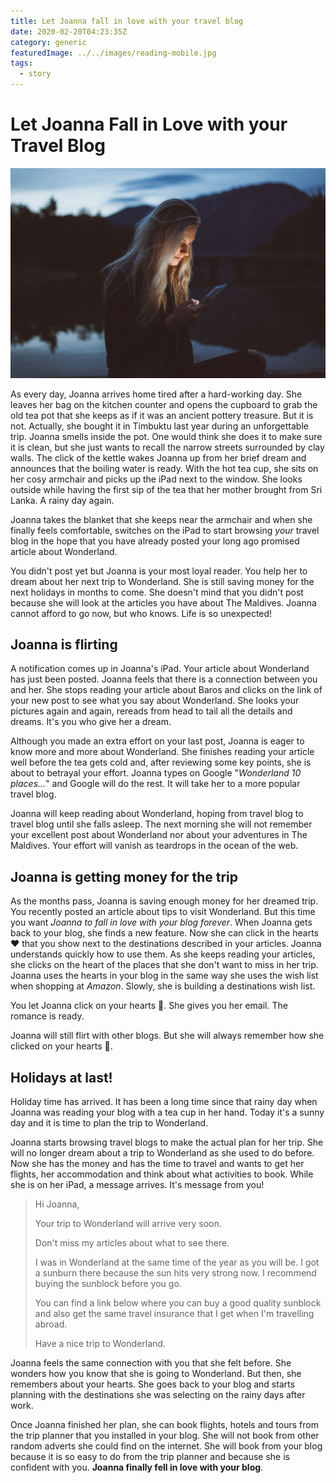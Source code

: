 ```yaml
---
title: Let Joanna fall in love with your travel blog
date: 2020-02-20T04:23:35Z
category: generic
featuredImage: ../../images/reading-mobile.jpg
tags:
  - story
---
```


# Let Joanna Fall in Love with your Travel Blog

![Wishlist](../../images/reading-mobile.jpg)

As every day, Joanna arrives home tired after a hard-working day. She leaves her bag on the kitchen counter and opens the cupboard to grab the old tea pot that she keeps as if it was an ancient pottery treasure. But it is not. Actually, she bought it in Timbuktu last year during an unforgettable trip. Joanna smells inside the pot. One would think she does it to make sure it is clean, but she just wants to recall the narrow streets surrounded by clay walls. The click of the kettle wakes Joanna up from her brief dream and announces that the boiling water is ready. With the hot tea cup, she sits on her cosy armchair and picks up the iPad next to the window. She looks outside while having the first sip of the tea that her mother brought from Sri Lanka. A rainy day again.

Joanna takes the blanket that she keeps near the armchair and when she finally feels comfortable, switches on the iPad to start browsing _your_ travel blog in the hope that you have already posted your long ago promised article about Wonderland.

You didn't post yet but Joanna is your most loyal reader. You help her to dream about her next trip to Wonderland. She is still saving money for the next holidays in months to come. She doesn't mind that you didn't post because she will look at the articles you have about The Maldives. Joanna cannot afford to go now, but who knows. Life is so unexpected!

## Joanna is flirting

A notification comes up in Joanna's iPad. Your article about Wonderland has just been posted. Joanna feels that there is a connection between you and her. She stops reading your article about Baros and clicks on the link of your new post to see what you say about Wonderland. She looks your pictures again and again, rereads from head to tail all the details and dreams. It's you who give her a dream.

Although you made an extra effort on your last post, Joanna is eager to know more and more about Wonderland. She finishes reading your article well before the tea gets cold and, after reviewing some key points, she is about to betrayal your effort. Joanna types on Google "_Wonderland 10 places..._" and Google will do the rest. It will take her to a more popular travel blog.

Joanna will keep reading about Wonderland, hoping from travel blog to travel blog until she falls asleep. The next morning she will not remember your excellent post about Wonderland nor about your adventures in The Maldives. Your effort will vanish as teardrops in the ocean of the web.

## Joanna is getting money for the trip

As the months pass, Joanna is saving enough money for her dreamed trip. You recently posted an article about tips to visit Wonderland. But this time you want _Joanna to fall in love with your blog forever_. When Joanna gets back to your blog, she finds a new feature. Now she can click in the hearts ❤️ that you show next to the destinations described in your articles. Joanna understands quickly how to use them. As she keeps reading your articles, she clicks on the heart of the places that she don't want to miss in her trip. Joanna uses the hearts in your blog in the same way she uses the wish list when shopping at _Amazon_. Slowly, she is building a destinations wish list. 

You let Joanna click on your hearts 💞. She gives you her email. The romance is ready.

Joanna will still flirt with other blogs. But she will always remember how she clicked on your hearts 💖.

## Holidays at last!

Holiday time has arrived. It has been a long time since that rainy day when Joanna was reading your blog with a tea cup in her hand. Today it's a sunny day and it is time to plan the trip to Wonderland.

Joanna starts browsing travel blogs to make the actual plan for her trip. She will no longer dream about a trip to Wonderland as she used to do before. Now she has the money and has the time to travel and wants to get her flights, her accommodation and think about what activities to book. While she is on her iPad, a message arrives. It's message from you!

> Hi Joanna,
>
> Your trip to Wonderland will arrive very soon.
>
> Don't miss my articles about what to see there.
>
> I was in Wonderland at the same time of the year as you will be. I got a sunburn there because the sun hits very strong now. I recommend buying the sunblock before you go.
>
> You can find a link below where you can buy a good quality sunblock and also get the same travel insurance that I get when I'm travelling abroad.
>
> Have a nice trip to Wonderland.

Joanna feels the same connection with you that she felt before. She wonders how you know that she is going to Wonderland. But then, she remembers about your hearts. She goes back to your blog and starts planning with the destinations she was selecting on the rainy days after work.

Once Joanna finished her plan, she can book flights, hotels and tours from the trip planner that you installed in your blog. She will not book from other random adverts she could find on the internet. She will book from your blog because it is so easy to do from the trip planner and because she is confident with you. **Joanna finally fell in love with your blog**.

